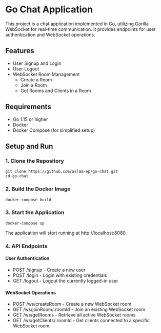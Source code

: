 # Go Chat Application
This project is a chat application implemented in Go, utilizing Gorilla WebSocket for real-time communication. It provides endpoints for user authentication and WebSocket operations.

## Features
- User Signup and Login
- User Logout
- WebSocket Room Management
    - Create a Room
    - Join a Room
    - Get Rooms and Clients in a Room

## Requirements
- Go 1.15 or higher
- Docker
- Docker Compose (for simplified setup)

## Setup and Run

### 1. Clone the Repository
```
git clone https://github.com/aslam-ep/go-chat.git
cd go-chat
```

### 2. Build the Docker Image
```
docker-compose build
```

### 3. Start the Application
```
docker-compose up
```

The application will start running at http://localhost:8080.

### 4. API Endpoints

#### User Authentication
- POST /signup - Create a new user
- POST /login - Login with existing credentials
- GET /logout - Logout the currently logged-in user

#### WebSocket Operations
- POST /ws/createRoom - Create a new WebSocket room
- GET /ws/joinRoom/:roomId - Join an existing WebSocket room
- GET /ws/getRooms - Retrieve all active WebSocket rooms
- GET /ws/getClients/:roomId - Get clients connected to a specific WebSocket room